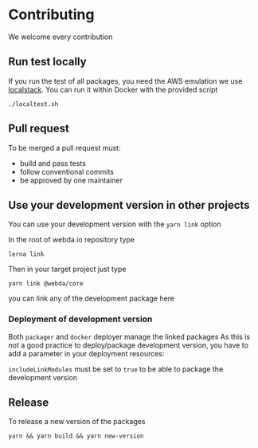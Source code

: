 # Contributing

We welcome every contribution

## Run test locally

If you run the test of all packages, you need the AWS emulation we use [localstack](https://github.com/localstack/localstack). You can run it within Docker with the provided script

```
./localtest.sh
```

## Pull request

To be merged a pull request must:

- build and pass tests
- follow conventional commits
- be approved by one maintainer

## Use your development version in other projects

You can use your development version with the `yarn link` option

In the root of webda.io repository type

```
lerna link
```

Then in your target project just type

```
yarn link @webda/core
```

you can link any of the development package here

### Deployment of development version

Both `packager` and `docker` deployer manage the linked packages
As this is not a good practice to deploy/package development version,
you have to add a parameter in your deployment resources:

`includeLinkModules` must be set to `true` to be able to package the development version

## Release

To release a new version of the packages

```
yarn && yarn build && yarn new-version
```
